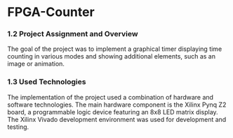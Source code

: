 # FPGA-Counter

### 1.2 Project Assignment and Overview

The goal of the project was to implement a graphical timer displaying time counting in various 
modes and showing additional elements, such as an image or animation.

### 1.3 Used Technologies

The implementation of the project used a combination of hardware and software technologies. The main hardware 
component is the Xilinx Pynq Z2 board, a programmable logic device featuring an 8x8 LED matrix display. 
The Xilinx Vivado development environment was used for development and testing.
